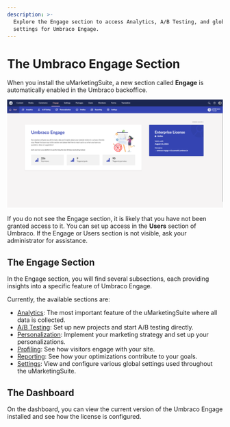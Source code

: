 ```yaml
---
description: >-
  Explore the Engage section to access Analytics, A/B Testing, and global
  settings for Umbraco Engage.
---
```


# The Umbraco Engage Section

When you install the uMarketingSuite, a new section called **Engage** is automatically enabled in the Umbraco backoffice.

![](../../.gitbook/assets/engage-engage-section-2.png)

If you do not see the Engage section, it is likely that you have not been granted access to it. You can set up access in the **Users** section of Umbraco. If the Engage or Users section is not visible, ask your administrator for assistance.

## The Engage Section

In the Engage section, you will find several subsections, each providing insights into a specific feature of Umbraco Engage.

Currently, the available sections are:

* [Analytics](../analytics/): The most important feature of the uMarketingSuite where all data is collected.
* [A/B Testing](../ab-testing/): Set up new projects and start A/B testing directly.
* [Personalization](../personalization/): Implement your marketing strategy and set up your personalizations.
* [Profiling](../profiling/): See how visitors engage with your site.
* [Reporting](../reporting.md): See how your optimizations contribute to your goals.
* [Settings](../settings/): View and configure various global settings used throughout the uMarketingSuite.

## The Dashboard

On the dashboard, you can view the current version of the Umbraco Engage installed and see how the license is configured.

